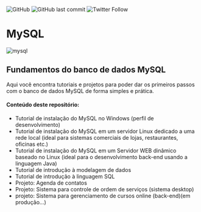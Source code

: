 ![GitHub](https://img.shields.io/github/license/professorjosedeassis/mysql)
![GitHub last commit](https://img.shields.io/github/last-commit/professorjosedeassis/mysql)
![Twitter Follow](https://img.shields.io/twitter/follow/joseassis?style=social)
# MySQL
![mysql](https://github.com/professorjosedeassis/mysql/blob/master/imagens/mysql.png)
## Fundamentos do banco de dados MySQL
Aqui você encontra tutoriais e projetos para poder dar os primeiros passos com o banco de dados MySQL de forma simples e prática.
#### Conteúdo deste repositório:
* Tutorial de instalação do MySQL no Windows (perfil de desenvolvimento)
* Tutorial de instalação do MySQL em um servidor Linux dedicado a uma rede local (ideal para sistemas comerciais de lojas, restaurantes, oficinas etc.)
* Tutorial de instalação do MySQL em um Servidor WEB dinâmico baseado no Linux (ideal para o desenvolvimento back-end usando a linguagem Java)
* Tutorial de introdução à modelagem de dados
* Tutorial de introdução à linguagem SQL
* Projeto: Agenda de contatos
* Projeto: Sistema para controle de ordem de serviços (sistema desktop)
* projeto: Sistema para gerenciamento de cursos online (back-end)(em produção...)
